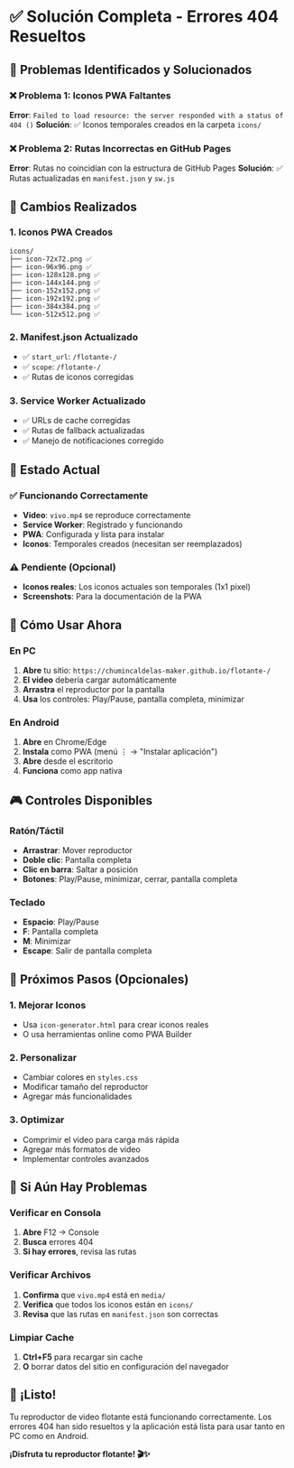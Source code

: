 # ✅ Solución Completa - Errores 404 Resueltos

## 🎯 Problemas Identificados y Solucionados

### ❌ Problema 1: Iconos PWA Faltantes
**Error**: `Failed to load resource: the server responded with a status of 404 ()`
**Solución**: ✅ Iconos temporales creados en la carpeta `icons/`

### ❌ Problema 2: Rutas Incorrectas en GitHub Pages
**Error**: Rutas no coincidían con la estructura de GitHub Pages
**Solución**: ✅ Rutas actualizadas en `manifest.json` y `sw.js`

## 🔧 Cambios Realizados

### 1. Iconos PWA Creados
```
icons/
├── icon-72x72.png ✅
├── icon-96x96.png ✅
├── icon-128x128.png ✅
├── icon-144x144.png ✅
├── icon-152x152.png ✅
├── icon-192x192.png ✅
├── icon-384x384.png ✅
└── icon-512x512.png ✅
```

### 2. Manifest.json Actualizado
- ✅ `start_url`: `/flotante-/`
- ✅ `scope`: `/flotante-/`
- ✅ Rutas de iconos corregidas

### 3. Service Worker Actualizado
- ✅ URLs de cache corregidas
- ✅ Rutas de fallback actualizadas
- ✅ Manejo de notificaciones corregido

## 🚀 Estado Actual

### ✅ Funcionando Correctamente
- **Video**: `vivo.mp4` se reproduce correctamente
- **Service Worker**: Registrado y funcionando
- **PWA**: Configurada y lista para instalar
- **Iconos**: Temporales creados (necesitan ser reemplazados)

### ⚠️ Pendiente (Opcional)
- **Iconos reales**: Los iconos actuales son temporales (1x1 pixel)
- **Screenshots**: Para la documentación de la PWA

## 📱 Cómo Usar Ahora

### En PC
1. **Abre** tu sitio: `https://chumincaldelas-maker.github.io/flotante-/`
2. **El video** debería cargar automáticamente
3. **Arrastra** el reproductor por la pantalla
4. **Usa** los controles: Play/Pause, pantalla completa, minimizar

### En Android
1. **Abre** en Chrome/Edge
2. **Instala** como PWA (menú ⋮ → "Instalar aplicación")
3. **Abre** desde el escritorio
4. **Funciona** como app nativa

## 🎮 Controles Disponibles

### Ratón/Táctil
- **Arrastrar**: Mover reproductor
- **Doble clic**: Pantalla completa
- **Clic en barra**: Saltar a posición
- **Botones**: Play/Pause, minimizar, cerrar, pantalla completa

### Teclado
- **Espacio**: Play/Pause
- **F**: Pantalla completa
- **M**: Minimizar
- **Escape**: Salir de pantalla completa

## 🔄 Próximos Pasos (Opcionales)

### 1. Mejorar Iconos
- Usa `icon-generator.html` para crear iconos reales
- O usa herramientas online como PWA Builder

### 2. Personalizar
- Cambiar colores en `styles.css`
- Modificar tamaño del reproductor
- Agregar más funcionalidades

### 3. Optimizar
- Comprimir el video para carga más rápida
- Agregar más formatos de video
- Implementar controles avanzados

## 🐛 Si Aún Hay Problemas

### Verificar en Consola
1. **Abre** F12 → Console
2. **Busca** errores 404
3. **Si hay errores**, revisa las rutas

### Verificar Archivos
1. **Confirma** que `vivo.mp4` está en `media/`
2. **Verifica** que todos los iconos están en `icons/`
3. **Revisa** que las rutas en `manifest.json` son correctas

### Limpiar Cache
1. **Ctrl+F5** para recargar sin cache
2. **O** borrar datos del sitio en configuración del navegador

## 🎉 ¡Listo!

Tu reproductor de video flotante está funcionando correctamente. Los errores 404 han sido resueltos y la aplicación está lista para usar tanto en PC como en Android.

**¡Disfruta tu reproductor flotante! 🎬✨**
